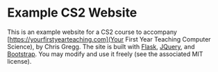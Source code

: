 # Example CS2 Website

This is an example website for a CS2 course to accompany [https://yourfirstyearteaching.com](Your First Year Teaching Computer Science), by Chris Gregg. The site is built with [Flask](http://flask.pocoo.org), [JQuery](https://jquery.com), and [Bootstrap](http://getbootstrap.com). You may modify and use it freely (see the associated MIT license).
